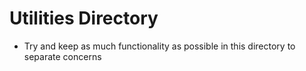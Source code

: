 # Utilities Directory

* Try and keep as much functionality as possible in this directory to separate concerns